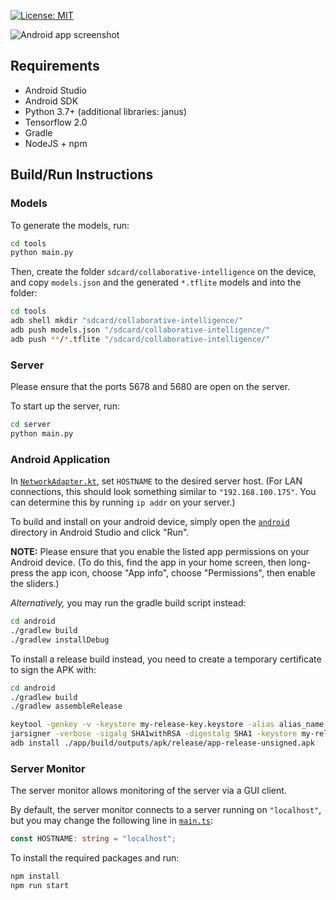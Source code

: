 [![License: MIT](https://img.shields.io/badge/License-MIT-yellow.svg)](https://opensource.org/licenses/MIT)

![Android app screenshot](https://i.imgur.com/xxmUkCp.jpg)

## Requirements

 - Android Studio
 - Android SDK
 - Python 3.7+ (additional libraries: janus)
 - Tensorflow 2.0
 - Gradle
 - NodeJS + npm

## Build/Run Instructions

### Models

To generate the models, run:

```bash
cd tools
python main.py
```


Then, create the folder `sdcard/collaborative-intelligence` on the device, and
copy `models.json` and the generated `*.tflite` models and into the folder:

```bash
cd tools
adb shell mkdir "sdcard/collaborative-intelligence/"
adb push models.json "/sdcard/collaborative-intelligence/"
adb push **/*.tflite "/sdcard/collaborative-intelligence/"
```

### Server

Please ensure that the ports 5678 and 5680 are open on the server.

To start up the server, run:

```bash
cd server
python main.py
```

### Android Application

In
[`NetworkAdapter.kt`](android/app/src/main/java/com/sicariusnoctis/collaborativeintelligence/NetworkAdapter.kt),
set `HOSTNAME` to the desired server host. (For LAN connections, this should
look something similar to `"192.168.100.175"`. You can determine this by
running `ip addr` on your server.)

To build and install on your android device, simply open the
[`android`](android) directory in Android Studio and click "Run".

**NOTE:** Please ensure that you enable the listed app permissions on your
Android device. (To do this, find the app in your home screen, then long-press
the app icon, choose "App info", choose "Permissions", then enable the
sliders.)

*Alternatively,* you may run the gradle build script instead:

```bash
cd android
./gradlew build
./gradlew installDebug
```

To install a release build instead, you need to create a temporary certificate
to sign the APK with:

```bash
cd android
./gradlew build
./gradlew assembleRelease

keytool -genkey -v -keystore my-release-key.keystore -alias alias_name -keyalg RSA -keysize 2048 -validity 10000
jarsigner -verbose -sigalg SHA1withRSA -digestalg SHA1 -keystore my-release-key.keystore "app/build/outputs/apk/release/app-release-unsigned.apk" alias_name
adb install ./app/build/outputs/apk/release/app-release-unsigned.apk
```

### Server Monitor

The server monitor allows monitoring of the server via a GUI client.

By default, the server monitor connects to a server running on `"localhost"`,
but you may change the following line in [`main.ts`](server-monitor/src/main.ts):

```typescript
const HOSTNAME: string = "localhost";
```

To install the required packages and run:

```bash
npm install
npm run start
```
